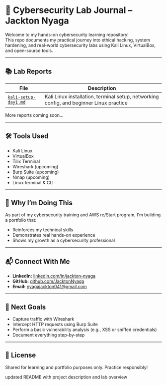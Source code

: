 # 🔐 Cybersecurity Lab Journal – Jackton Nyaga

Welcome to my hands-on cybersecurity learning repository!  
This repo documents my practical journey into ethical hacking, system hardening, and real-world cybersecurity labs using Kali Linux, VirtualBox, and open-source tools.

---

## 📚 Lab Reports

| File | Description |
|------|-------------|
| [`kali-setup-day1.md`](kali-setup-day1.md) | Kali Linux installation, terminal setup, networking config, and beginner Linux practice |

More reports coming soon...

---

## 🛠️ Tools Used

- Kali Linux
- VirtualBox
- Tilix Terminal
- Wireshark (upcoming)
- Burp Suite (upcoming)
- Nmap (upcoming)
- Linux terminal & CLI

---

## 🚀 Why I’m Doing This

As part of my cybersecurity training and AWS re/Start program, I'm building a portfolio that:
- Reinforces my technical skills
- Demonstrates real hands-on experience
- Shows my growth as a cybersecurity professional

---

## 📬 Connect With Me

- **LinkedIn:** [linkedin.com/in/jackton-nyaga](https://www.linkedin.com/in/jackton-nyaga)  
- **GitHub:** [github.com/JacktonNyaga](https://github.com/JacktonNyaga)  
- **Email:** nyagajackton041@gmail.com


---

## 🧠 Next Goals

- Capture traffic with Wireshark  
- Intercept HTTP requests using Burp Suite  
- Perform a basic vulnerability analysis (e.g., XSS or sniffed credentials)  
- Document everything step-by-step

---

## 📝 License

Shared for learning and portfolio purposes only. Practice responsibly!



updated README with project description and lab overview

